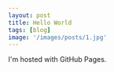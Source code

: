 ```yaml
---
layout: post
title: Hello World
tags: [blog]
image: '/images/posts/1.jpg'
---
```


I'm hosted with GitHub Pages.